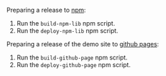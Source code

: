 Preparing a release to [npm](https://www.npmjs.com/package/react-clean-calendar):

1. Run the `build-npm-lib` npm script.
1. Run the `deploy-npm-lib` npm script.

Preparing a release of the demo site to [github pages](https://brennanr.github.io/react-clean-calendar/):

1. Run the `build-github-page` npm script.
1. Run the `deploy-github-page` npm script.
